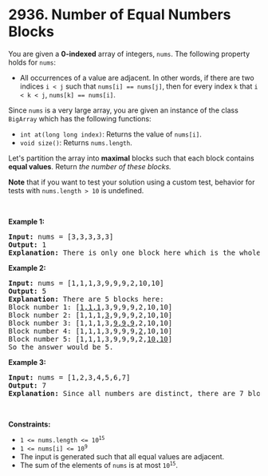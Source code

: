 # 2936. Number of Equal Numbers Blocks

<p>You are given a <strong>0-indexed</strong> array of integers, <code>nums</code>. The following property holds for <code>nums</code>:</p>

<ul>
	<li>All occurrences of a value are adjacent. In other words, if there are two indices <code>i &lt; j</code> such that <code>nums[i] == nums[j]</code>, then for every index <code>k</code> that <code>i &lt; k &lt; j</code>, <code>nums[k] == nums[i]</code>.</li>
</ul>

<p>Since <code>nums</code> is a very large array, you are given an instance of the class <code>BigArray</code> which has the following functions:</p>

<ul>
	<li><code>int at(long long index)</code>: Returns the value of <code>nums[i]</code>.</li>
	<li><code>void size()</code>: Returns <code>nums.length</code>.</li>
</ul>

<p>Let&#39;s partition the array into <strong>maximal</strong> blocks such that each block contains <strong>equal values</strong>. Return<em> the number of these blocks.</em></p>

<p><strong>Note</strong> that if you want to test your solution using a custom test, behavior for tests with <code>nums.length &gt; 10</code> is undefined.</p>

<p>&nbsp;</p>
<p><strong class="example">Example 1:</strong></p>

<pre>
<strong>Input:</strong> nums = [3,3,3,3,3]
<strong>Output:</strong> 1
<strong>Explanation:</strong> There is only one block here which is the whole array (because all numbers are equal) and that is: [<u>3,3,3,3,3</u>]. So the answer would be 1. 
</pre>

<p><strong class="example">Example 2:</strong></p>

<pre>
<strong>Input:</strong> nums = [1,1,1,3,9,9,9,2,10,10]
<strong>Output:</strong> 5
<strong>Explanation:</strong> There are 5 blocks here:
Block number 1: [<u>1,1,1</u>,3,9,9,9,2,10,10]
Block number 2: [1,1,1,<u>3</u>,9,9,9,2,10,10]
Block number 3: [1,1,1,3,<u>9,9,9</u>,2,10,10]
Block number 4: [1,1,1,3,9,9,9,<u>2</u>,10,10]
Block number 5: [1,1,1,3,9,9,9,2,<u>10,10</u>]
So the answer would be 5.</pre>

<p><strong class="example">Example 3:</strong></p>

<pre>
<strong>Input:</strong> nums = [1,2,3,4,5,6,7]
<strong>Output:</strong> 7
<strong>Explanation:</strong> Since all numbers are distinct, there are 7 blocks here and each element representing one block. So the answer would be 7. 
</pre>

<p>&nbsp;</p>
<p><strong>Constraints:</strong></p>

<ul>
	<li><code>1 &lt;= nums.length &lt;= 10<sup>15</sup></code></li>
	<li><code>1 &lt;= nums[i] &lt;= 10<sup>9</sup></code></li>
	<li>The input is generated such that all equal values are adjacent.</li>
	<li>The sum of the elements of&nbsp;<code>nums</code>&nbsp;is at most&nbsp;<code>10<sup>15</sup></code>.</li>
</ul>

